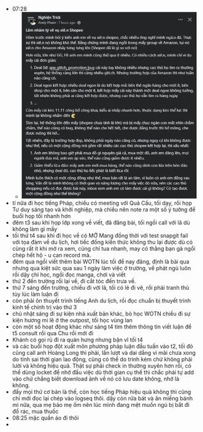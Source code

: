 - 07:28
	- ![image.png](../assets/image_1699576132163_0.png)
- tí nữa đi học tiếng Pháp, chiều có meeting với Quả Cầu, tối dạy, rồi họp Tư duy sáng tạo và khởi nghiệp, mà chiều nên note ra một số ý tưởng để buổi họp tối nhanh hơn
- đêm t3 sau khi họp lớp xong về viết, đã đăng bài, tối ngồi call với lã dù không làm gì mấy
- tối thứ t4 sau khi đi học về có MỞ Mang đồng thời với test snapgit fail với tọa đàm về du lịch, hơi tiếc đống kiến thức không thu lại được dù có cũng rất ít khi mở ra xem, cũng chỉ tua nhanh, may có thằng bạn gà ngồi chép hết hộ - u can record mà.
- đêm qua ngồi viết thêm bài WOTN lúc tối để nay đăng, định là bài qua nhưng qua kiệt sức qua sau 1 ngày làm việc ở trường, về phát ngủ luôn rồi dậy chỉ học, ngồi đọc manga, chơi và viết
- thứ 2 đến trường rồi lại về, đi cắt tóc đến trưa về.
- thứ 7 sáng đến trường, chiều đi với lã, tối có lẽ đi vẽ, rồi phải tranh thủ tùy lúc làm luận đi
- còn phải ôn thuyết trình tiếng Anh du lịch, rồi đọc chuẩn bị thuyết trình kinh tế chính trị vào thứ 3
- chủ nhật sáng đi sự kiện nhà xuất bản khác, bỏ học WOTN chiều đi sự kiện hương mi lê ở the outpost, tối học vùng lan
- còn một số hoạt động khác như sáng t4 tìm thêm thông tin viết luận để t5 consult rồi qua Chu rồi mới đi
- Khánh có gọi rủ đi ra quán hưng nhưng bận vl tối t4
- và các buổi họp đột xuất môn phương pháp luận đầu tuần vào t2, tối đó cũng call anh Hoàng Long thì phải, lần lượt và dai dẳng vì mãi chưa xong do tính sai thời gian lao động, cũng có thể do trình kém chứ không phải lười và không hiệu quả. Thật sự phải check in thường xuyên hơn rồi, có thể dùng locket để nhớ đầu việc dù thời gian cụ thể thì chắc phải tự add vào chứ chẳng biết download ảnh về nó có lưu date không, nhớ là không.
- đấy mọi thứ cơ bản là thế, còn học tiếng Pháp hiệu quả không thì cũng chỉ mới đọc lại chép vào logseq thôi. dậy còn rửa bát và ăn miếng bánh mì nữa, qua mẹ bảo mẹ ốm nên lúc mình đang mệt muốn ngủ bị bắt đi đổ rác, mua thuốc
- 08:25 mặc quần áo đi thôi
-